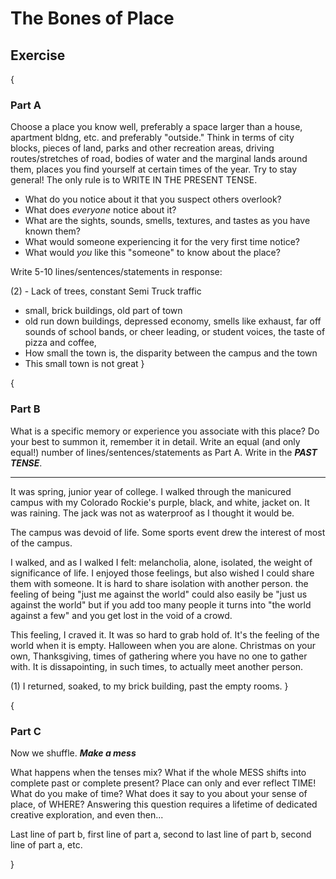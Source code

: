 # The Bones of Place

## Exercise
{
### Part A

Choose a place you know well, preferably a space larger than a house, apartment bldng, etc. and preferably "outside." Think in terms of city blocks, pieces of land, parks and other recreation areas, driving routes/stretches of road, bodies of water and the marginal lands around them, places you find yourself at certain times of the year. Try to stay general! The only rule is to WRITE IN THE PRESENT TENSE.

- What do you notice about it that you suspect others overlook?
- What does *everyone* notice about it?
- What are the sights, sounds, smells, textures, and tastes as you have known them?
- What would someone experiencing it for the very first time notice?
- What would *you* like this "someone" to know about the place?

Write 5-10 lines/sentences/statements in response:

(2) - Lack of trees, constant Semi Truck traffic
- small, brick buildings, old part of town
- old run down buildings, depressed economy, smells like exhaust, far off sounds of school bands, or cheer leading, or student voices, the taste of pizza and coffee, 
- How small the town is, the disparity between the campus and the town
- This small town is not great
}

{
### Part B

What is a specific memory or experience you associate with this place? Do your best to summon it, remember it in detail. Write an equal (and only equal!) number of lines/sentences/statements as Part A. Write in the ***PAST TENSE***.

- - -
It was spring, junior year of college.  I walked through the manicured campus with my Colorado Rockie's purple, black, and white, jacket on. It was raining. The jack was not as waterproof as I thought it would be.

The campus was devoid of life. Some sports event drew the interest of most of the campus.

I walked, and as I walked I felt: melancholia, alone, isolated, the weight of significance of life.
I enjoyed those feelings, but also wished I could share them with someone. It is hard to share isolation with another person.
the feeling of being "just me against the world" could also easily be "just us against the world" but if you add too many people it turns into "the world against a few" and you get lost in the void of a crowd.

This feeling, I craved it. It was so hard to grab hold of.  It's the feeling of the world when it is empty. Halloween when you are alone. Christmas on your own, Thanksgiving, times of gathering where you have no one to gather with.  It is dissapointing, in such times, to actually meet another person.

(1) I returned, soaked, to my brick building, past the empty rooms.
}

{
### Part C

Now we shuffle. ***Make a mess***

What happens when the tenses mix? What if the whole MESS shifts into complete past or complete present? Place can only and ever reflect TIME! What do you make of time? What does it say to you about your sense of place, of WHERE? Answering this question requires a lifetime of dedicated creative exploration, and even then...


Last line of part b, first line of part a, second to last line of part b, second line of part a, etc.

}
